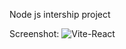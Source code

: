 Node js intership project 

Screenshot: 
![Vite-React](https://github.com/TheMohit2003/Tickers-fullstack/assets/99909551/d06a1311-e4ad-4500-8e46-4b3bf96cf339)
